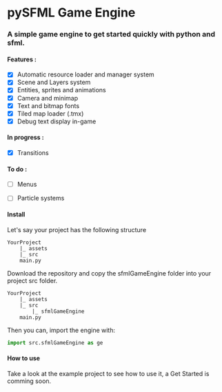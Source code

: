 # pySFML Game Engine
### A simple game engine to get started quickly with python and sfml.

#### Features :
 - [x] Automatic resource loader and  manager system
 - [x] Scene and Layers system
 - [x] Entities, sprites and animations 
 - [x] Camera and minimap
 - [x] Text and bitmap fonts
 - [x] Tiled map loader (.tmx)
 - [x] Debug text display in-game
 
#### In progress :
 - [x] Transitions
 
#### To do :
 - [ ] Menus
 - [ ] Particle systems


#### Install

Let's say your project has the following structure
```
YourProject
    |_ assets
    |_ src
    main.py
```

Download the repository and copy the sfmlGameEngine folder into your project src folder.
```
YourProject
    |_ assets
    |_ src
        |_ sfmlGameEngine
    main.py
```
Then you can, import the engine with:
 ```python 
import src.sfmlGameEngine as ge
```

#### How to use

Take a look at the example project to see how to use it, a Get Started is comming soon.
